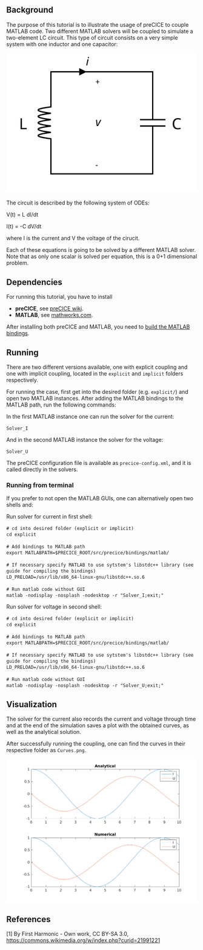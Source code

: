 ## Background

The purpose of this tutorial is to illustrate the usage of preCICE to couple MATLAB code. Two different MATLAB solvers will be coupled to simulate a two-element LC circuit. This type of circuit consists on a very simple system with one inductor and one capacitor:

![LC circuit diagram [1]](ref_images/diagram.svg)

The circuit is described by the following system of ODEs:

V(t) = L dI/dt

I(t) = -C dV/dt

where I is the current and V the voltage of the cirucit.

Each of these equations is going to be solved by a different MATLAB solver. Note that as only one scalar is solved per equation, this is a 0+1 dimensional problem.

## Dependencies

For running this tutorial, you have to install

* **preCICE**, see [preCICE wiki](https://github.com/precice/precice/wiki/Building).
* **MATLAB**, see [mathworks.com](https://de.mathworks.com/products.get-matlab.html).

After installing both preCICE and MATLAB, you need to [build the MATLAB bindings](https://github.com/gilbertolem/precice/tree/develop/src/precice/bindings/matlab#compilation).

## Running

There are two different versions available, one with explicit coupling and one with implicit coupling, located in the `explicit` and `implicit` folders respectively.

For running the case, first get into the desired folder (e.g. `explicit/`) and open two MATLAB instances. After adding the MATLAB bindings to the MATLAB path, run the following commands:

In the first MATLAB instance one can run the solver for the current:
```
Solver_I
```

And in the second MATLAB instance the solver for the voltage:
```
Solver_U
```

The preCICE configuration file is available as `precice-config.xml`, and it is called directly in the solvers.

### Running from terminal

If you prefer to not open the MATLAB GUIs, one can alternatively open two shells and:

Run solver for current in first shell:
```
# cd into desired folder (explicit or implicit)
cd explicit

# Add bindings to MATLAB path
export MATLABPATH=$PRECICE_ROOT/src/precice/bindings/matlab/

# If necessary specify MATLAB to use sytstem's libstdc++ library (see guide for compiling the bindings)
LD_PRELOAD=/usr/lib/x86_64-linux-gnu/libstdc++.so.6

# Run matlab code without GUI
matlab -nodisplay -nosplash -nodesktop -r "Solver_I;exit;"

```

Run solver for voltage in second shell:
```
# cd into desired folder (explicit or implicit)
cd explicit

# Add bindings to MATLAB path
export MATLABPATH=$PRECICE_ROOT/src/precice/bindings/matlab/

# If necessary specify MATLAB to use sytstem's libstdc++ library (see guide for compiling the bindings)
LD_PRELOAD=/usr/lib/x86_64-linux-gnu/libstdc++.so.6

# Run matlab code without GUI
matlab -nodisplay -nosplash -nodesktop -r "Solver_U;exit;"

```

## Visualization

The solver for the current also records the current and voltage through time and at the end of the simulation saves a plot with the obtained curves, as well as the analytical solution.

After successfully running the coupling, one can find the curves in their respective folder as `Curves.png`.

![Example of visualization of the simulation results](ref_images/Sample_Curves.png)

## References
[1] By First Harmonic - Own work, CC BY-SA 3.0, https://commons.wikimedia.org/w/index.php?curid=21991221